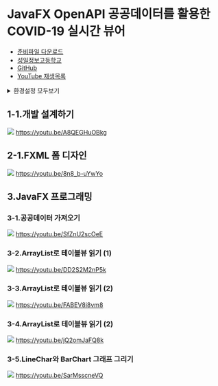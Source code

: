 # JavaFX OpenAPI 공공데이터를 활용한 COVID-19 실시간 뷰어

+ [준비파일 다운로드](https://drive.google.com/drive/folders/1m65-OF3zZjNk-P19qwJ8mI8BcTQWxsQv?usp=sharing)
+ [성일정보고등학교](http://sungil-i.kr/)
+ [GitHub](https://github.com/upj53/javafx-covid19-openapi)
+ [YouTube 재생목록](https://youtube.com/playlist?list=PLINB01vb6rt4R-rdj4PuQ2MsK3rtJNeqA)

<details><summary>환경설정 모두보기</summary>
<pre>
▶오픈API 상세
XML 공공데이터활용지원센터_보건복지부 코로나19 감염 현황
https://www.data.go.kr/data/15043376/openapi.do
<br>
▶FXML과 Java 연결구성
Covid19Controller.java ↔ covid19-viewer.fxml
<br>
▶GUI FXML 변수명
1.lineChartLabel
2.covidLineChart
3.barChartLabel
4.covidBarChart
5.covidTableView
5-1.tvcIdx
5-2.tvcStateDt 날짜
5-3.tvcDecideCnt 누적 확진자 수
5-4.tvcDeathCnt 누적 사망자 수
5-5.tvcClearCnt 누적 격리해제자 수
5-6.tvcTodayDecideCnt 오늘의 확진자 수
5-7.tvcTodayDeathCnt 오늘의 사망자 수
5-8.tvcTodayClearCnt 오늘의 격리해제자 수

▶OpenAPI 자료구조
double accDefRate; // 1.5090011279  누적 확진률
int accExamCnt; // 4269303  누적 검사 수
int accExamCompCnt; // 4092376 누적 검사 완료 수
int careCnt; // 17884  치료중 환자 수
int clearCnt; // 42953 격리해제 수
String createDt; // 2021-01-01 09:36:53.691  등록일시분초
int deathCnt; // 917   사망자 수
int decideCnt; // 61754   확진자 수
int examCnt; // 176927   검사진행 수
int resutlNegCnt; // 4030622  결과 음성 수
int seq; // 372  게시글번호
String stateDt; // 20210101   기준일
String stateTime; // 00:00   기준시간
String updateDt; // 2021-04-20 16:11:34.691   수정일시분초
int todayDecideCnt; // 오늘 확진자 수
int todayDeathCnt; // 오늘 사망자 수
int todayClearCnt; // 오늘 격리해제 수
<br>
▶TableView 자료구조
int idx;        // 순번
String stateDt; // 20210101   기준일
int decideCnt; // 61754   확진자 수
int deathCnt; // 917   사망자 수
int clearCnt; // 42953 격리해제 수
int todayDecideCnt; // 오늘 확진자 수
int todayDeathCnt; // 오늘 사망자 수
int todayClearCnt; // 오늘 격리해제 수
</pre>
</details>

## 1-1.개발 설계하기
[![](http://img.youtube.com/vi/A8QEGHuOBkg/0.jpg)](https://youtu.be/A8QEGHuOBkg)
https://youtu.be/A8QEGHuOBkg

## 2-1.FXML 폼 디자인
[![](http://img.youtube.com/vi/8n8_b-uYwYo/0.jpg)](https://youtu.be/8n8_b-uYwYo)
https://youtu.be/8n8_b-uYwYo

## 3.JavaFX 프로그래밍
### 3-1.공공데이터 가져오기
[![](http://img.youtube.com/vi/SfZnU2scOeE/0.jpg)](https://youtu.be/SfZnU2scOeE)
https://youtu.be/SfZnU2scOeE

### 3-2.ArrayList로 테이블뷰 읽기 (1)
[![](http://img.youtube.com/vi/DD2S2M2nP5k/0.jpg)](https://youtu.be/DD2S2M2nP5k)
https://youtu.be/DD2S2M2nP5k

### 3-3.ArrayList로 테이블뷰 읽기 (2)
[![](http://img.youtube.com/vi/FABEV8i8vm8/0.jpg)](https://youtu.be/FABEV8i8vm8)
https://youtu.be/FABEV8i8vm8

### 3-4.ArrayList로 테이블뷰 읽기 (2)
[![](http://img.youtube.com/vi/jQ2omJaFQ8k/0.jpg)](https://youtu.be/jQ2omJaFQ8k)
https://youtu.be/jQ2omJaFQ8k

### 3-5.LineChar와 BarChart 그래프 그리기
[![](http://img.youtube.com/vi/SarMsscneVQ/0.jpg)](https://youtu.be/SarMsscneVQ)
https://youtu.be/SarMsscneVQ
